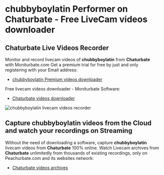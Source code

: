 # chubbyboylatin Performer on Chaturbate - Free LiveCam videos downloader

## Chaturbate Live Videos Recorder

Monitor and record livecam videos of **chubbyboylatin** from **Chaturbate** with Moniturbate.com
Get a premium trial for free by just and only registering with your Email address:
* [chubbyboylatin Premium videos downloader](https://moniturbate.com/request-demo-licence-key.html)

Free livecam videos downloader - Moniturbate Software:
* [Chaturbate videos downloader](https://moniturbate.com/moniturbate-download-software.html)

![chubbyboylatin livecam videos recorder](https://peachurnet.com/templates/moniturbate-software.png)


## Capture chubbyboylatin videos from the Cloud and watch your recordings on Streaming

Without the need of downloading a software, capture **chubbyboylatin** livecam videos from **Chaturbate** 100% online.
Watch Livecam archives from **Chaturbate** unlimitedly from thousands of existing recordings, only on Peachurbate.com and its websites network:
* [Chaturbate videos archives](https://peachurnet.com/)